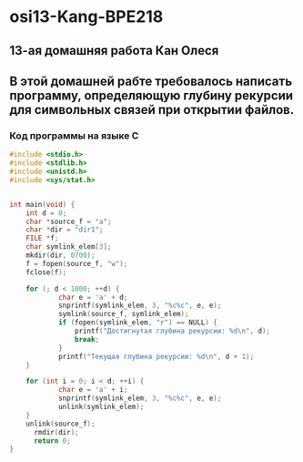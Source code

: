 # osi13-Kang-BPE218
##  13-ая домашняя работа Кан Олеся

## В этой домашней рабте требовалось написать программу, определяющую глубину рекурсии для символьных связей при открытии файлов.

### Код программы на языке С
```c
#include <stdio.h>
#include <stdlib.h>
#include <unistd.h>
#include <sys/stat.h>


int main(void) {
    int d = 0;
    char *source_f = "a";
    char *dir = "dir1";
    FILE *f;
    char symlink_elem[3];
    mkdir(dir, 0700);
    f = fopen(source_f, "w");
    fclose(f);

    for (; d < 1000; ++d) {
            char e = 'a' + d;
            snprintf(symlink_elem, 3, "%c%c", e, e);
            symlink(source_f, symlink_elem);
            if (fopen(symlink_elem, "r") == NULL) {
                printf("Достигнутая глубина рекурсии: %d\n", d);
                break;
            }
            printf("Текущая глубина рекурсии: %d\n", d + 1);
    }

    for (int i = 0; i < d; ++i) {
            char e = 'a' + i;
            snprintf(symlink_elem, 3, "%c%c", e, e);
            unlink(symlink_elem);
    }
    unlink(source_f);
	  rmdir(dir);
	  return 0;
}
```
